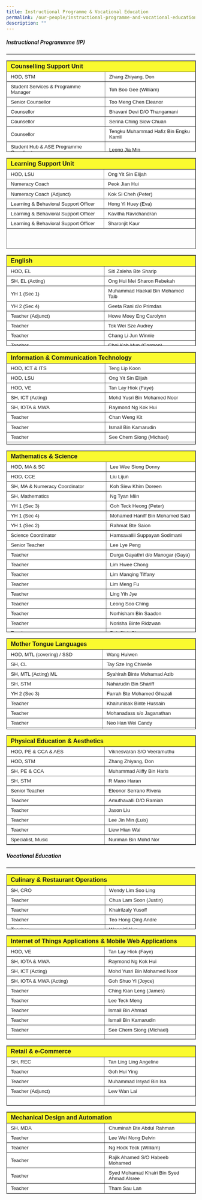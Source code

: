 ```yaml
---
title: Instructional Programme & Vocational Education
permalink: /our-people/instructional-programme-and-vocational-education/
description: ""
---
```

##### **Instructional Programmme (IP)**
-----------------------------

<table border="1" width="600" style="box-sizing: inherit; border-collapse: collapse; border-spacing: 0px; max-width: 100%; height: 241px; width: 600px;"><tbody style="box-sizing: inherit;"><tr style="box-sizing: inherit; background: rgb(255, 255, 255); height: 25px;"><td colspan="2" width="478" style="box-sizing: inherit; padding: 5px 10px; background-color: rgb(250, 250, 47); height: 25px; width: 360px;"><strong style="box-sizing: inherit; font-weight: bold;"><span style="box-sizing: inherit; font-family: &quot;trebuchet ms&quot;, geneva, sans-serif;">Counselling Support Unit</span></strong></td></tr><tr style="box-sizing: inherit; background: rgb(230, 230, 230); height: 24px;"><td style="box-sizing: inherit; padding: 5px 10px; width: 360px; background-color: rgb(255, 255, 255); height: 24px;"><span style="box-sizing: inherit; font-size: 10pt; font-family: &quot;trebuchet ms&quot;, geneva, sans-serif;">HOD, STM</span></td><td style="box-sizing: inherit; padding: 5px 10px; width: 320px; background-color: rgb(255, 255, 255); height: 24px;"><span style="box-sizing: inherit; font-size: 10pt; font-family: &quot;trebuchet ms&quot;, geneva, sans-serif;">Zhang Zhiyang, Don</span></td></tr><tr style="box-sizing: inherit; background: rgb(255, 255, 255);"><td style="box-sizing: inherit; padding: 5px 10px; width: 360px; background-color: rgb(255, 255, 255);"><span style="box-sizing: inherit; font-size: 10pt; font-family: &quot;trebuchet ms&quot;, geneva, sans-serif;">Student Services &amp; Programme Manager</span></td><td style="box-sizing: inherit; padding: 5px 10px; width: 320px; background-color: rgb(255, 255, 255);"><span style="box-sizing: inherit; font-size: 10pt; font-family: &quot;trebuchet ms&quot;, geneva, sans-serif;">Toh Boo Gee (William)</span></td></tr><tr style="box-sizing: inherit; background: rgb(230, 230, 230); height: 24px;"><td style="box-sizing: inherit; padding: 5px 10px; width: 360px; background-color: rgb(255, 255, 255); height: 24px;"><span style="box-sizing: inherit; font-size: 10pt; font-family: &quot;trebuchet ms&quot;, geneva, sans-serif;">Senior Counsellor</span></td><td style="box-sizing: inherit; padding: 5px 10px; width: 320px; background-color: rgb(255, 255, 255); height: 24px;"><span style="box-sizing: inherit; font-size: 10pt; font-family: &quot;trebuchet ms&quot;, geneva, sans-serif;">Too Meng Chen Eleanor</span></td></tr><tr style="box-sizing: inherit; background: rgb(255, 255, 255); height: 24px;"><td style="box-sizing: inherit; padding: 5px 10px; width: 360px; background-color: rgb(255, 255, 255); height: 24px;"><span style="box-sizing: inherit; font-size: 10pt; font-family: &quot;trebuchet ms&quot;, geneva, sans-serif;">Counsellor</span></td><td style="box-sizing: inherit; padding: 5px 10px; width: 320px; background-color: rgb(255, 255, 255); height: 24px;"><span style="box-sizing: inherit; font-size: 10pt; font-family: &quot;trebuchet ms&quot;, geneva, sans-serif;">Bhavani Devi D/O Thangamani</span></td></tr><tr style="box-sizing: inherit; background: rgb(230, 230, 230); height: 24px;"><td style="box-sizing: inherit; padding: 5px 10px; width: 360px; background-color: rgb(255, 255, 255); height: 24px;"><span style="box-sizing: inherit; font-size: 10pt; font-family: &quot;trebuchet ms&quot;, geneva, sans-serif;">Counsellor</span></td><td style="box-sizing: inherit; padding: 5px 10px; width: 320px; background-color: rgb(255, 255, 255); height: 24px;"><span style="box-sizing: inherit; font-size: 10pt; font-family: &quot;trebuchet ms&quot;, geneva, sans-serif;">Serina Ching Siow Chuan</span></td></tr><tr style="box-sizing: inherit; background: rgb(255, 255, 255); height: 24px;"><td style="box-sizing: inherit; padding: 5px 10px; width: 360px; background-color: rgb(255, 255, 255); height: 24px;"><span style="box-sizing: inherit; font-size: 10pt; font-family: &quot;trebuchet ms&quot;, geneva, sans-serif;">Counsellor</span></td><td style="box-sizing: inherit; padding: 5px 10px; width: 320px; background-color: rgb(255, 255, 255); height: 24px;"><span style="box-sizing: inherit; font-size: 10pt; font-family: &quot;trebuchet ms&quot;, geneva, sans-serif;">Tengku Muhammad Hafiz Bin Engku Kamil</span></td></tr><tr style="box-sizing: inherit; background: rgb(230, 230, 230);"><td style="box-sizing: inherit; padding: 5px 10px; width: 360px; background-color: rgb(255, 255, 255);"><span style="box-sizing: inherit; font-size: 10pt; font-family: &quot;trebuchet ms&quot;, geneva, sans-serif;">Student Hub &amp; ASE Programme Coordinator</span></td><td style="box-sizing: inherit; padding: 5px 10px; width: 320px; background-color: rgb(255, 255, 255);"><span style="box-sizing: inherit; font-size: 10pt; font-family: &quot;trebuchet ms&quot;, geneva, sans-serif;">Leong Jia Min</span></td></tr><tr style="box-sizing: inherit; background: rgb(255, 255, 255); height: 24px;"><td style="box-sizing: inherit; padding: 5px 10px; width: 360px; height: 24px; background-color: rgb(255, 255, 255);"><span style="box-sizing: inherit; font-size: 10pt; font-family: &quot;trebuchet ms&quot;, geneva, sans-serif;">ASE Coordinator</span></td><td style="box-sizing: inherit; padding: 5px 10px; width: 320px; height: 24px; background-color: rgb(255, 255, 255);"><span style="box-sizing: inherit; font-size: 10pt; font-family: &quot;trebuchet ms&quot;, geneva, sans-serif;">Nurul Amirah Binte Hamzah</span></td></tr><tr style="box-sizing: inherit; background: rgb(230, 230, 230);"><td style="box-sizing: inherit; padding: 5px 10px; width: 360px; background-color: rgb(255, 255, 255);"><span style="box-sizing: inherit; font-size: 10pt; font-family: &quot;trebuchet ms&quot;, geneva, sans-serif;">Senior ECG Counsellor</span></td><td style="box-sizing: inherit; padding: 5px 10px; width: 320px; background-color: rgb(255, 255, 255);"><span style="box-sizing: inherit; font-size: 10pt; font-family: &quot;trebuchet ms&quot;, geneva, sans-serif;">Joey Teh</span></td></tr><tr style="box-sizing: inherit; background: rgb(255, 255, 255);"><td style="box-sizing: inherit; padding: 5px 10px; width: 360px; background-color: rgb(255, 255, 255);"><span style="box-sizing: inherit; font-size: 10pt; font-family: &quot;trebuchet ms&quot;, geneva, sans-serif;">Specialist, Urban Farming (Adjunct)</span></td><td style="box-sizing: inherit; padding: 5px 10px; width: 320px; background-color: rgb(255, 255, 255);"><span style="box-sizing: inherit; font-size: 10pt; font-family: &quot;trebuchet ms&quot;, geneva, sans-serif;">Phoon Lyvenne</span></td></tr></tbody></table>

<table border="1" style="box-sizing: inherit; border-collapse: collapse; border-spacing: 0px; max-width: 100%; height: 240px; width: 600px;"><tbody style="box-sizing: inherit;"><tr style="box-sizing: inherit; background: rgb(255, 255, 255); height: 25px;"><td colspan="2" style="box-sizing: inherit; padding: 5px 10px; background-color: rgb(250, 250, 47); width: 360px; height: 24px;"><span style="box-sizing: inherit; font-family: &quot;trebuchet ms&quot;, geneva, sans-serif; font-size: 12pt;"><strong style="box-sizing: inherit; font-weight: bold;">Learning Support Unit</strong></span></td></tr><tr style="box-sizing: inherit; background: rgb(230, 230, 230); height: 13px;"><td style="box-sizing: inherit; padding: 5px 10px; width: 360px; height: 24px; background-color: rgb(255, 255, 255);"><span style="box-sizing: inherit; font-family: &quot;trebuchet ms&quot;, geneva, sans-serif; font-size: 10pt;">HOD, LSU</span></td><td style="box-sizing: inherit; padding: 5px 10px; width: 320px; height: 24px; background-color: rgb(255, 255, 255);"><span style="box-sizing: inherit; font-size: 10pt; font-family: &quot;trebuchet ms&quot;, geneva, sans-serif;">Ong Yit Sin Elijah</span></td></tr><tr style="box-sizing: inherit; background: rgb(255, 255, 255); height: 24px;"><td style="box-sizing: inherit; padding: 5px 10px; width: 360px; background-color: rgb(255, 255, 255); height: 24px;"><span style="box-sizing: inherit; font-size: 10pt; font-family: &quot;trebuchet ms&quot;, geneva, sans-serif;">Numeracy Coach</span></td><td style="box-sizing: inherit; padding: 5px 10px; width: 320px; background-color: rgb(255, 255, 255); height: 24px;"><span style="box-sizing: inherit; font-size: 10pt; font-family: &quot;trebuchet ms&quot;, geneva, sans-serif;">Peok Jian Hui</span></td></tr><tr style="box-sizing: inherit; background: rgb(230, 230, 230); height: 27px;"><td style="box-sizing: inherit; padding: 5px 10px; width: 360px; background-color: rgb(255, 255, 255); height: 27px;"><span style="box-sizing: inherit; font-size: 10pt; font-family: &quot;trebuchet ms&quot;, geneva, sans-serif;">Numeracy Coach (Adjunct)</span></td><td style="box-sizing: inherit; padding: 5px 10px; width: 320px; background-color: rgb(255, 255, 255); height: 27px;"><span style="box-sizing: inherit; font-size: 10pt; font-family: &quot;trebuchet ms&quot;, geneva, sans-serif;">Kok Si Cheh (Peter)</span></td></tr><tr style="box-sizing: inherit; background: rgb(255, 255, 255); height: 24px;"><td style="box-sizing: inherit; padding: 5px 10px; width: 360px; height: 24px; background-color: rgb(255, 255, 255);"><span style="box-sizing: inherit; font-size: 10pt; font-family: &quot;trebuchet ms&quot;, geneva, sans-serif;">Learning &amp; Behavioral Support Officer</span></td><td style="box-sizing: inherit; padding: 5px 10px; width: 320px; height: 24px; background-color: rgb(255, 255, 255);"><span style="box-sizing: inherit; font-size: 10pt; font-family: &quot;trebuchet ms&quot;, geneva, sans-serif;">Hong Yi Huey (Eva)</span></td></tr><tr style="box-sizing: inherit; background: rgb(230, 230, 230); height: 24px;"><td style="box-sizing: inherit; padding: 5px 10px; width: 360px; background-color: rgb(255, 255, 255); height: 24px;"><span style="box-sizing: inherit; font-size: 10pt; font-family: &quot;trebuchet ms&quot;, geneva, sans-serif;">Learning &amp; Behavioral Support Officer</span></td><td style="box-sizing: inherit; padding: 5px 10px; width: 320px; background-color: rgb(255, 255, 255); height: 24px;"><span style="box-sizing: inherit; font-size: 10pt; font-family: &quot;trebuchet ms&quot;, geneva, sans-serif;">Kavitha Ravichandran</span></td></tr><tr style="box-sizing: inherit; background: rgb(255, 255, 255); height: 24px;"><td style="box-sizing: inherit; padding: 5px 10px; width: 360px; background-color: rgb(255, 255, 255); height: 24px;"><span style="box-sizing: inherit; font-size: 10pt; font-family: &quot;trebuchet ms&quot;, geneva, sans-serif;">Learning &amp; Behavioral Support Officer</span></td><td style="box-sizing: inherit; padding: 5px 10px; width: 320px; background-color: rgb(255, 255, 255); height: 24px;"><span style="box-sizing: inherit; font-size: 10pt; font-family: &quot;trebuchet ms&quot;, geneva, sans-serif;">Sharonjit Kaur</span></td></tr></tbody></table>

<table border="1" style="box-sizing: inherit; border-collapse: collapse; border-spacing: 0px; max-width: 100%; height: 240px; width: 600px;"><tbody style="box-sizing: inherit;"><tr style="box-sizing: inherit; background: rgb(255, 255, 255); height: 25px;"><td colspan="2" style="box-sizing: inherit; padding: 5px 10px; width: 360px; background-color: rgb(250, 250, 47); height: 25px;"><strong style="box-sizing: inherit; font-weight: bold;"><span style="box-sizing: inherit; font-family: &quot;trebuchet ms&quot;, geneva, sans-serif;">English</span></strong></td></tr><tr style="box-sizing: inherit; background: rgb(230, 230, 230); height: 24px;"><td style="box-sizing: inherit; padding: 5px 10px; width: 360px; background-color: rgb(255, 255, 255); height: 24px;"><span style="box-sizing: inherit; font-family: &quot;trebuchet ms&quot;, geneva, sans-serif; font-size: 10pt;">HOD, EL</span></td><td style="box-sizing: inherit; padding: 5px 10px; width: 320px; background-color: rgb(255, 255, 255); height: 24px;"><span style="box-sizing: inherit; font-family: &quot;trebuchet ms&quot;, geneva, sans-serif; font-size: 10pt;">Siti Zaleha Bte Sharip</span></td></tr><tr style="box-sizing: inherit; background: rgb(255, 255, 255);"><td style="box-sizing: inherit; padding: 5px 10px; width: 360px; background-color: rgb(255, 255, 255);"><span style="box-sizing: inherit; font-family: &quot;trebuchet ms&quot;, geneva, sans-serif; font-size: 10pt;">SH, EL (Acting)</span></td><td style="box-sizing: inherit; padding: 5px 10px; width: 320px; background-color: rgb(255, 255, 255);"><span style="box-sizing: inherit; font-family: &quot;trebuchet ms&quot;, geneva, sans-serif; font-size: 10pt;">Ong Hui Mei Sharon Rebekah</span></td></tr><tr style="box-sizing: inherit; background: rgb(230, 230, 230); height: 24px;"><td style="box-sizing: inherit; padding: 5px 10px; width: 360px; background-color: rgb(255, 255, 255); height: 24px;"><span style="box-sizing: inherit; font-family: &quot;trebuchet ms&quot;, geneva, sans-serif; font-size: 10pt;">YH 1 (Sec 1)</span></td><td style="box-sizing: inherit; padding: 5px 10px; width: 320px; background-color: rgb(255, 255, 255); height: 24px;"><span style="box-sizing: inherit; font-family: &quot;trebuchet ms&quot;, geneva, sans-serif; font-size: 10pt;">Muhammad Haekal Bin Mohamed Taib</span></td></tr><tr style="box-sizing: inherit; background: rgb(255, 255, 255); height: 24px;"><td style="box-sizing: inherit; padding: 5px 10px; width: 360px; height: 24px; background-color: rgb(255, 255, 255);"><span style="box-sizing: inherit; font-family: &quot;trebuchet ms&quot;, geneva, sans-serif; font-size: 10pt;">YH 2 (Sec 4)</span></td><td style="box-sizing: inherit; padding: 5px 10px; width: 320px; height: 24px; background-color: rgb(255, 255, 255);"><span style="box-sizing: inherit; font-family: &quot;trebuchet ms&quot;, geneva, sans-serif; font-size: 10pt;">Geeta Rani d/o Primdas</span></td></tr><tr style="box-sizing: inherit; background: rgb(230, 230, 230); height: 24px;"><td style="box-sizing: inherit; padding: 5px 10px; width: 360px; background-color: rgb(255, 255, 255); height: 24px;"><span style="box-sizing: inherit; font-family: &quot;trebuchet ms&quot;, geneva, sans-serif; font-size: 10pt;">Teacher (Adjunct)</span></td><td style="box-sizing: inherit; padding: 5px 10px; width: 320px; background-color: rgb(255, 255, 255); height: 24px;"><span style="box-sizing: inherit; font-family: &quot;trebuchet ms&quot;, geneva, sans-serif; font-size: 10pt;">Howe Moey Eng Carolynn</span></td></tr><tr style="box-sizing: inherit; background: rgb(230, 230, 230); height: 24px;"><td style="box-sizing: inherit; padding: 5px 10px; width: 360px; background-color: rgb(255, 255, 255); height: 24px;"><span style="box-sizing: inherit; font-family: &quot;trebuchet ms&quot;, geneva, sans-serif; font-size: 10pt;">Teacher</span></td><td style="box-sizing: inherit; padding: 5px 10px; width: 320px; background-color: rgb(255, 255, 255); height: 24px;"><span style="box-sizing: inherit; font-family: &quot;trebuchet ms&quot;, geneva, sans-serif; font-size: 10pt;">Tok Wei Sze Audrey</span></td></tr><tr style="box-sizing: inherit; background: rgb(255, 255, 255); height: 24px;"><td style="box-sizing: inherit; padding: 5px 10px; width: 360px; background-color: rgb(255, 255, 255); height: 24px;"><span style="box-sizing: inherit; font-family: &quot;trebuchet ms&quot;, geneva, sans-serif; font-size: 10pt;">Teacher</span></td><td style="box-sizing: inherit; padding: 5px 10px; width: 320px; background-color: rgb(255, 255, 255); height: 24px;"><span style="box-sizing: inherit; font-family: &quot;trebuchet ms&quot;, geneva, sans-serif; font-size: 10pt;">Chang Li Jun Winnie</span></td></tr><tr style="box-sizing: inherit; background: rgb(230, 230, 230);"><td style="box-sizing: inherit; padding: 5px 10px; width: 360px; background-color: rgb(255, 255, 255);"><span style="box-sizing: inherit; font-family: &quot;trebuchet ms&quot;, geneva, sans-serif; font-size: 10pt;">Teacher</span></td><td style="box-sizing: inherit; padding: 5px 10px; width: 320px; background-color: rgb(255, 255, 255);"><span style="box-sizing: inherit; font-family: &quot;trebuchet ms&quot;, geneva, sans-serif; font-size: 10pt;">Choi Kah Mun (Carmen)</span></td></tr><tr style="box-sizing: inherit; background: rgb(255, 255, 255); height: 24px;"><td style="box-sizing: inherit; padding: 5px 10px; width: 360px; height: 24px; background-color: rgb(255, 255, 255);"><span style="box-sizing: inherit; font-family: &quot;trebuchet ms&quot;, geneva, sans-serif; font-size: 10pt;">Teacher</span></td><td style="box-sizing: inherit; padding: 5px 10px; width: 320px; height: 24px; background-color: rgb(255, 255, 255);"><span style="box-sizing: inherit; font-family: &quot;trebuchet ms&quot;, geneva, sans-serif; font-size: 10pt;">Iskandar Bin Ismail</span></td></tr><tr style="box-sizing: inherit; background: rgb(230, 230, 230); height: 24px;"><td style="box-sizing: inherit; padding: 5px 10px; width: 360px; height: 24px; background-color: rgb(255, 255, 255);"><span style="box-sizing: inherit; font-family: &quot;trebuchet ms&quot;, geneva, sans-serif; font-size: 10pt;">Teacher&nbsp;</span></td><td style="box-sizing: inherit; padding: 5px 10px; width: 320px; height: 24px; background-color: rgb(255, 255, 255);"><span style="box-sizing: inherit; font-family: &quot;trebuchet ms&quot;, geneva, sans-serif; font-size: 10pt;">Sarina Binte Rauwi</span></td></tr><tr style="box-sizing: inherit; background: rgb(255, 255, 255);"><td style="box-sizing: inherit; padding: 5px 10px; width: 360px; background-color: rgb(255, 255, 255);"><span style="box-sizing: inherit; font-family: &quot;trebuchet ms&quot;, geneva, sans-serif; font-size: 10pt;">Teacher</span></td><td style="box-sizing: inherit; padding: 5px 10px; width: 320px; background-color: rgb(255, 255, 255);"><span style="box-sizing: inherit; font-family: &quot;trebuchet ms&quot;, geneva, sans-serif; font-size: 10pt;">Sin Ming Kwang (Joseph)</span></td></tr><tr style="box-sizing: inherit; background: rgb(230, 230, 230); height: 24px;"><td style="box-sizing: inherit; padding: 5px 10px; width: 360px; height: 24px; background-color: rgb(255, 255, 255);"><span style="box-sizing: inherit; font-family: &quot;trebuchet ms&quot;, geneva, sans-serif; font-size: 10pt;">Teacher</span></td><td style="box-sizing: inherit; padding: 5px 10px; width: 320px; height: 24px; background-color: rgb(255, 255, 255);"><span style="box-sizing: inherit; font-family: &quot;trebuchet ms&quot;, geneva, sans-serif; font-size: 10pt;">Tan Meng Liang (Victor)</span></td></tr><tr style="box-sizing: inherit; background: rgb(255, 255, 255); height: 24px;"><td style="box-sizing: inherit; padding: 5px 10px; width: 360px; height: 24px; background-color: rgb(255, 255, 255);"><span style="box-sizing: inherit; font-family: &quot;trebuchet ms&quot;, geneva, sans-serif; font-size: 10pt;">Teacher (Adjunct)</span></td><td style="box-sizing: inherit; padding: 5px 10px; width: 320px; background-color: rgb(255, 255, 255); height: 24px;"><span style="box-sizing: inherit; font-family: &quot;trebuchet ms&quot;, geneva, sans-serif; font-size: 10pt;">Tan Zhen Xuan (Julia)</span></td></tr><tr style="box-sizing: inherit; background: rgb(255, 255, 255); height: 24px;"><td style="box-sizing: inherit; padding: 5px 10px; width: 360px; background-color: rgb(255, 255, 255); height: 24px;"><span style="box-sizing: inherit; font-family: &quot;trebuchet ms&quot;, geneva, sans-serif; font-size: 10pt;">Librarian Assistant</span></td><td style="box-sizing: inherit; padding: 5px 10px; width: 320px; background-color: rgb(255, 255, 255); height: 24px;"><span style="box-sizing: inherit; font-family: &quot;trebuchet ms&quot;, geneva, sans-serif; font-size: 10pt;">Choomkong Orawan</span></td></tr></tbody></table>

<table border="1" style="box-sizing: inherit; border-collapse: collapse; border-spacing: 0px; max-width: 100%; height: 244px; width: 600px;"><tbody style="box-sizing: inherit;"><tr style="box-sizing: inherit; background: rgb(255, 255, 255); height: 25px;"><td colspan="2" width="478" style="box-sizing: inherit; padding: 5px 10px; width: 360px; background-color: rgb(250, 250, 47); height: 25px;"><span style="box-sizing: inherit; font-family: &quot;trebuchet ms&quot;, geneva, sans-serif;"><strong style="box-sizing: inherit; font-weight: bold;">Information &amp; Communication Technology</strong></span></td></tr><tr style="box-sizing: inherit; background: rgb(230, 230, 230); height: 24px;"><td width="478" style="box-sizing: inherit; padding: 5px 10px; width: 360px; height: 24px; background-color: rgb(255, 255, 255);"><span style="box-sizing: inherit; font-family: &quot;trebuchet ms&quot;, geneva, sans-serif; font-size: 10pt;">HOD, ICT &amp; ITS</span></td><td width="355" style="box-sizing: inherit; padding: 5px 10px; width: 320px; height: 24px; background-color: rgb(255, 255, 255);"><span style="box-sizing: inherit; font-family: &quot;trebuchet ms&quot;, geneva, sans-serif; font-size: 10pt;">Teng Lip Koon</span></td></tr><tr style="box-sizing: inherit; background: rgb(255, 255, 255); height: 24px;"><td style="box-sizing: inherit; padding: 5px 10px; width: 360px; background-color: rgb(255, 255, 255); height: 24px;"><span style="box-sizing: inherit; font-family: &quot;trebuchet ms&quot;, geneva, sans-serif; font-size: 10pt;">HOD, LSU</span></td><td style="box-sizing: inherit; padding: 5px 10px; width: 320px; background-color: rgb(255, 255, 255); height: 24px;"><span style="box-sizing: inherit; font-family: &quot;trebuchet ms&quot;, geneva, sans-serif; font-size: 10pt;">Ong Yit Sin Elijah</span></td></tr><tr style="box-sizing: inherit; background: rgb(230, 230, 230);"><td style="box-sizing: inherit; padding: 5px 10px; width: 360px; background-color: rgb(255, 255, 255);"><span style="box-sizing: inherit; font-family: &quot;trebuchet ms&quot;, geneva, sans-serif; font-size: 10pt;">HOD, VE</span></td><td style="box-sizing: inherit; padding: 5px 10px; width: 320px; background-color: rgb(255, 255, 255);"><span style="box-sizing: inherit; font-family: &quot;trebuchet ms&quot;, geneva, sans-serif; font-size: 10pt;">Tan Lay Hiok (Faye)</span></td></tr><tr style="box-sizing: inherit; background: rgb(255, 255, 255); height: 24px;"><td style="box-sizing: inherit; padding: 5px 10px; width: 360px; background-color: rgb(255, 255, 255); height: 24px;"><span style="box-sizing: inherit; font-family: &quot;trebuchet ms&quot;, geneva, sans-serif; font-size: 10pt;">SH, ICT (Acting)</span></td><td style="box-sizing: inherit; padding: 5px 10px; width: 320px; background-color: rgb(255, 255, 255); height: 24px;"><span style="box-sizing: inherit; font-family: &quot;trebuchet ms&quot;, geneva, sans-serif; font-size: 10pt;">Mohd Yusri Bin Mohamed Noor</span></td></tr><tr style="box-sizing: inherit; background: rgb(230, 230, 230); height: 24px;"><td style="box-sizing: inherit; padding: 5px 10px; width: 360px; background-color: rgb(255, 255, 255); height: 24px;"><span style="box-sizing: inherit; font-family: &quot;trebuchet ms&quot;, geneva, sans-serif; font-size: 10pt;">SH, IOTA &amp; MWA</span></td><td style="box-sizing: inherit; padding: 5px 10px; width: 320px; background-color: rgb(255, 255, 255); height: 24px;"><span style="box-sizing: inherit; font-family: &quot;trebuchet ms&quot;, geneva, sans-serif; font-size: 10pt;">Raymond Ng Kok Hui</span></td></tr><tr style="box-sizing: inherit; background: rgb(255, 255, 255);"><td style="box-sizing: inherit; padding: 5px 10px; width: 360px; background-color: rgb(255, 255, 255);"><span style="box-sizing: inherit; font-family: &quot;trebuchet ms&quot;, geneva, sans-serif; font-size: 10pt;">Teacher</span></td><td style="box-sizing: inherit; padding: 5px 10px; width: 320px; background-color: rgb(255, 255, 255);"><span style="box-sizing: inherit; font-family: &quot;trebuchet ms&quot;, geneva, sans-serif; font-size: 10pt;">Chan Weng Kit</span></td></tr><tr style="box-sizing: inherit; background: rgb(230, 230, 230); height: 27px;"><td style="box-sizing: inherit; padding: 5px 10px; width: 360px; background-color: rgb(255, 255, 255); height: 27px;"><span style="box-sizing: inherit; font-family: &quot;trebuchet ms&quot;, geneva, sans-serif; font-size: 10pt;">Teacher</span></td><td style="box-sizing: inherit; padding: 5px 10px; width: 320px; background-color: rgb(255, 255, 255); height: 27px;"><span style="box-sizing: inherit; font-family: &quot;trebuchet ms&quot;, geneva, sans-serif; font-size: 10pt;">Ismail Bin Kamarudin</span></td></tr><tr style="box-sizing: inherit; background: rgb(255, 255, 255); height: 24px;"><td style="box-sizing: inherit; padding: 5px 10px; width: 360px; background-color: rgb(255, 255, 255); height: 24px;"><span style="box-sizing: inherit; font-family: &quot;trebuchet ms&quot;, geneva, sans-serif; font-size: 10pt;">Teacher</span></td><td style="box-sizing: inherit; padding: 5px 10px; width: 320px; background-color: rgb(255, 255, 255); height: 24px;"><span style="box-sizing: inherit; font-family: &quot;trebuchet ms&quot;, geneva, sans-serif; font-size: 10pt;">See Chern Siong (Michael)</span></td></tr><tr style="box-sizing: inherit; background: rgb(230, 230, 230); height: 24px;"><td style="box-sizing: inherit; padding: 5px 10px; width: 360px; height: 24px; background-color: rgb(255, 255, 255);"><span style="box-sizing: inherit; font-family: &quot;trebuchet ms&quot;, geneva, sans-serif; font-size: 10pt;">Teacher (Adjunct)</span></td><td style="box-sizing: inherit; padding: 5px 10px; width: 320px; background-color: rgb(255, 255, 255); height: 24px;"><span style="box-sizing: inherit; font-family: &quot;trebuchet ms&quot;, geneva, sans-serif; font-size: 10pt;">Lim Chong Yen (Lex)</span></td></tr></tbody></table>

<table border="1" style="box-sizing: inherit; border-collapse: collapse; border-spacing: 0px; max-width: 100%; height: 481px; width: 600px;"><tbody style="box-sizing: inherit;"><tr style="box-sizing: inherit; background: rgb(255, 255, 255); height: 25px;"><td colspan="2" width="478" style="box-sizing: inherit; padding: 5px 10px; width: 360px; background-color: rgb(250, 250, 47); height: 25px;"><span style="box-sizing: inherit; font-family: &quot;trebuchet ms&quot;, geneva, sans-serif;"><strong style="box-sizing: inherit; font-weight: bold;">Mathematics &amp; Science</strong></span></td></tr><tr style="box-sizing: inherit; background: rgb(230, 230, 230); height: 24px;"><td width="478" style="box-sizing: inherit; padding: 5px 10px; width: 360px; height: 24px; background-color: rgb(255, 255, 255);"><span style="box-sizing: inherit; font-size: 10pt; font-family: &quot;trebuchet ms&quot;, geneva, sans-serif;">HOD, MA &amp; SC</span></td><td width="355" style="box-sizing: inherit; padding: 5px 10px; width: 320px; height: 24px; background-color: rgb(255, 255, 255);"><span style="box-sizing: inherit; font-size: 10pt; font-family: &quot;trebuchet ms&quot;, geneva, sans-serif;">Lee Wee Siong Donny</span></td></tr><tr style="box-sizing: inherit; background: rgb(255, 255, 255);"><td style="box-sizing: inherit; padding: 5px 10px; width: 360px; background-color: rgb(255, 255, 255);"><span style="box-sizing: inherit; font-size: 10pt; font-family: &quot;trebuchet ms&quot;, geneva, sans-serif;">HOD, CCE</span></td><td style="box-sizing: inherit; padding: 5px 10px; width: 320px; background-color: rgb(255, 255, 255);"><span style="box-sizing: inherit; font-size: 10pt; font-family: &quot;trebuchet ms&quot;, geneva, sans-serif;">Liu Lijun</span></td></tr><tr style="box-sizing: inherit; background: rgb(230, 230, 230); height: 24px;"><td style="box-sizing: inherit; padding: 5px 10px; width: 360px; height: 24px; background-color: rgb(255, 255, 255);"><span style="box-sizing: inherit; font-size: 10pt; font-family: &quot;trebuchet ms&quot;, geneva, sans-serif;">SH, MA &amp; Numeracy Coordinator</span></td><td style="box-sizing: inherit; padding: 5px 10px; width: 320px; height: 24px; background-color: rgb(255, 255, 255);"><span style="box-sizing: inherit; font-size: 10pt; font-family: &quot;trebuchet ms&quot;, geneva, sans-serif;">Koh Siew Khim Doreen</span></td></tr><tr style="box-sizing: inherit; background: rgb(255, 255, 255);"><td style="box-sizing: inherit; padding: 5px 10px; width: 360px; background-color: rgb(255, 255, 255);"><span style="box-sizing: inherit; font-size: 10pt; font-family: &quot;trebuchet ms&quot;, geneva, sans-serif;">SH, Mathematics</span></td><td style="box-sizing: inherit; padding: 5px 10px; width: 320px; background-color: rgb(255, 255, 255);"><span style="box-sizing: inherit; font-size: 10pt; font-family: &quot;trebuchet ms&quot;, geneva, sans-serif;">Ng Tyan Miin</span></td></tr><tr style="box-sizing: inherit; background: rgb(230, 230, 230); height: 24px;"><td style="box-sizing: inherit; padding: 5px 10px; width: 360px; background-color: rgb(255, 255, 255); height: 24px;"><span style="box-sizing: inherit; font-size: 10pt; font-family: &quot;trebuchet ms&quot;, geneva, sans-serif;">YH 1 (Sec 3)</span></td><td style="box-sizing: inherit; padding: 5px 10px; width: 320px; background-color: rgb(255, 255, 255); height: 24px;"><span style="box-sizing: inherit; font-size: 10pt; font-family: &quot;trebuchet ms&quot;, geneva, sans-serif;">Goh Teck Heong (Peter)</span></td></tr><tr style="box-sizing: inherit; background: rgb(255, 255, 255); height: 24px;"><td style="box-sizing: inherit; padding: 5px 10px; width: 360px; height: 24px; background-color: rgb(255, 255, 255);"><span style="box-sizing: inherit; font-size: 10pt; font-family: &quot;trebuchet ms&quot;, geneva, sans-serif;">YH 1 (Sec 4)</span></td><td style="box-sizing: inherit; padding: 5px 10px; width: 320px; height: 24px; background-color: rgb(255, 255, 255);"><span style="box-sizing: inherit; font-size: 10pt; font-family: &quot;trebuchet ms&quot;, geneva, sans-serif;">Mohamed Haniff Bin Mohamed Said</span></td></tr><tr style="box-sizing: inherit; background: rgb(230, 230, 230); height: 24px;"><td style="box-sizing: inherit; padding: 5px 10px; width: 360px; height: 24px; background-color: rgb(255, 255, 255);"><span style="box-sizing: inherit; font-size: 10pt; font-family: &quot;trebuchet ms&quot;, geneva, sans-serif;">YH 1 (Sec 2)</span></td><td style="box-sizing: inherit; padding: 5px 10px; width: 320px; height: 24px; background-color: rgb(255, 255, 255);"><span style="box-sizing: inherit; font-size: 10pt; font-family: &quot;trebuchet ms&quot;, geneva, sans-serif;">Rahmat Bte Saion</span></td></tr><tr style="box-sizing: inherit; background: rgb(255, 255, 255); height: 24px;"><td style="box-sizing: inherit; padding: 5px 10px; width: 360px; background-color: rgb(255, 255, 255); height: 24px;"><span style="box-sizing: inherit; font-size: 10pt; font-family: &quot;trebuchet ms&quot;, geneva, sans-serif;">Science Coordinator</span></td><td style="box-sizing: inherit; padding: 5px 10px; width: 320px; background-color: rgb(255, 255, 255); height: 24px;"><span style="box-sizing: inherit; font-size: 10pt; font-family: &quot;trebuchet ms&quot;, geneva, sans-serif;">Hamsavallii Suppayan Sodimani</span></td></tr><tr style="box-sizing: inherit; background: rgb(230, 230, 230); height: 24px;"><td style="box-sizing: inherit; padding: 5px 10px; width: 360px; background-color: rgb(255, 255, 255); height: 24px;"><span style="box-sizing: inherit; font-size: 10pt; font-family: &quot;trebuchet ms&quot;, geneva, sans-serif;">Senior Teacher</span></td><td style="box-sizing: inherit; padding: 5px 10px; width: 320px; background-color: rgb(255, 255, 255); height: 24px;"><span style="box-sizing: inherit; font-size: 10pt; font-family: &quot;trebuchet ms&quot;, geneva, sans-serif;">Lee Lye Peng</span></td></tr><tr style="box-sizing: inherit; background: rgb(255, 255, 255); height: 24px;"><td style="box-sizing: inherit; padding: 5px 10px; width: 360px; background-color: rgb(255, 255, 255); height: 24px;"><span style="box-sizing: inherit; font-size: 10pt; font-family: &quot;trebuchet ms&quot;, geneva, sans-serif;">Teacher</span></td><td style="box-sizing: inherit; padding: 5px 10px; width: 320px; background-color: rgb(255, 255, 255); height: 24px;"><span style="box-sizing: inherit; font-size: 10pt; font-family: &quot;trebuchet ms&quot;, geneva, sans-serif;">Durga Gayathri d/o Manogar (Gaya)</span></td></tr><tr style="box-sizing: inherit; background: rgb(230, 230, 230); height: 24px;"><td style="box-sizing: inherit; padding: 5px 10px; width: 360px; height: 24px; background-color: rgb(255, 255, 255);"><span style="box-sizing: inherit; font-size: 10pt; font-family: &quot;trebuchet ms&quot;, geneva, sans-serif;">Teacher</span></td><td style="box-sizing: inherit; padding: 5px 10px; width: 320px; height: 24px; background-color: rgb(255, 255, 255);"><span style="box-sizing: inherit; font-size: 10pt; font-family: &quot;trebuchet ms&quot;, geneva, sans-serif;">Lim Hwee Chong</span></td></tr><tr style="box-sizing: inherit; background: rgb(255, 255, 255);"><td style="box-sizing: inherit; padding: 5px 10px; width: 360px; background-color: rgb(255, 255, 255);"><span style="box-sizing: inherit; font-size: 10pt; font-family: &quot;trebuchet ms&quot;, geneva, sans-serif;">Teacher</span></td><td style="box-sizing: inherit; padding: 5px 10px; width: 320px; background-color: rgb(255, 255, 255);"><span style="box-sizing: inherit; font-size: 10pt; font-family: &quot;trebuchet ms&quot;, geneva, sans-serif;">Lim Manqing Tiffany</span><span style="box-sizing: inherit; font-size: 10pt; font-family: &quot;trebuchet ms&quot;, geneva, sans-serif;"><br style="box-sizing: inherit;"></span></td></tr><tr style="box-sizing: inherit; background: rgb(230, 230, 230); height: 24px;"><td style="box-sizing: inherit; padding: 5px 10px; width: 360px; height: 24px; background-color: rgb(255, 255, 255);"><span style="box-sizing: inherit; font-size: 10pt; font-family: &quot;trebuchet ms&quot;, geneva, sans-serif;">Teacher</span></td><td style="box-sizing: inherit; padding: 5px 10px; width: 320px; height: 24px; background-color: rgb(255, 255, 255);"><span style="box-sizing: inherit; font-size: 10pt; font-family: &quot;trebuchet ms&quot;, geneva, sans-serif;">Lim Meng Fu</span></td></tr><tr style="box-sizing: inherit; background: rgb(255, 255, 255);"><td style="box-sizing: inherit; padding: 5px 10px; width: 360px; background-color: rgb(255, 255, 255);"><span style="box-sizing: inherit; font-size: 10pt; font-family: &quot;trebuchet ms&quot;, geneva, sans-serif;">Teacher</span></td><td style="box-sizing: inherit; padding: 5px 10px; width: 320px; background-color: rgb(255, 255, 255);"><span style="box-sizing: inherit; font-size: 10pt; font-family: &quot;trebuchet ms&quot;, geneva, sans-serif;">Ling Yih Jye</span></td></tr><tr style="box-sizing: inherit; background: rgb(230, 230, 230); height: 24px;"><td style="box-sizing: inherit; padding: 5px 10px; width: 360px; height: 24px; background-color: rgb(255, 255, 255);"><span style="box-sizing: inherit; font-size: 10pt; font-family: &quot;trebuchet ms&quot;, geneva, sans-serif;">Teacher</span></td><td style="box-sizing: inherit; padding: 5px 10px; width: 320px; height: 24px; background-color: rgb(255, 255, 255);"><span style="box-sizing: inherit; font-size: 10pt; font-family: &quot;trebuchet ms&quot;, geneva, sans-serif;">Leong Soo Ching</span></td></tr><tr style="box-sizing: inherit; background: rgb(255, 255, 255); height: 24px;"><td style="box-sizing: inherit; padding: 5px 10px; width: 360px; height: 24px; background-color: rgb(255, 255, 255);"><span style="box-sizing: inherit; font-size: 10pt; font-family: &quot;trebuchet ms&quot;, geneva, sans-serif;">Teacher</span></td><td style="box-sizing: inherit; padding: 5px 10px; width: 320px; height: 24px; background-color: rgb(255, 255, 255);"><span style="box-sizing: inherit; font-size: 10pt; font-family: &quot;trebuchet ms&quot;, geneva, sans-serif;">Norhisham Bin Saadon</span></td></tr><tr style="box-sizing: inherit; background: rgb(230, 230, 230); height: 24px;"><td style="box-sizing: inherit; padding: 5px 10px; width: 360px; height: 24px; background-color: rgb(255, 255, 255);"><span style="box-sizing: inherit; font-size: 10pt; font-family: &quot;trebuchet ms&quot;, geneva, sans-serif;">Teacher</span></td><td style="box-sizing: inherit; padding: 5px 10px; width: 320px; height: 24px; background-color: rgb(255, 255, 255);"><span style="box-sizing: inherit; font-size: 10pt; font-family: &quot;trebuchet ms&quot;, geneva, sans-serif;">Norisha Binte Ridzwan</span></td></tr><tr style="box-sizing: inherit; background: rgb(255, 255, 255); height: 24px;"><td style="box-sizing: inherit; padding: 5px 10px; width: 360px; background-color: rgb(255, 255, 255); height: 24px;"><span style="box-sizing: inherit; font-size: 10pt; font-family: &quot;trebuchet ms&quot;, geneva, sans-serif;">Teacher</span></td><td style="box-sizing: inherit; padding: 5px 10px; width: 320px; background-color: rgb(255, 255, 255); height: 24px;"><span style="box-sizing: inherit; font-size: 10pt; font-family: &quot;trebuchet ms&quot;, geneva, sans-serif;">Pok Siok Cheng</span></td></tr><tr style="box-sizing: inherit; background: rgb(230, 230, 230); height: 24px;"><td style="box-sizing: inherit; padding: 5px 10px; width: 360px; height: 24px; background-color: rgb(255, 255, 255);"><span style="box-sizing: inherit; font-size: 10pt; font-family: &quot;trebuchet ms&quot;, geneva, sans-serif;">Teacher</span></td><td style="box-sizing: inherit; padding: 5px 10px; width: 320px; background-color: rgb(255, 255, 255); height: 24px;"><span style="box-sizing: inherit; font-size: 10pt; font-family: &quot;trebuchet ms&quot;, geneva, sans-serif;">Yoong Kang Chien</span></td></tr></tbody></table>

<table border="1" style="box-sizing: inherit; border-collapse: collapse; border-spacing: 0px; max-width: 100%; height: 240px; width: 600px;"><tbody style="box-sizing: inherit;"><tr style="box-sizing: inherit; background: rgb(255, 255, 255); height: 25px;"><td colspan="2" style="box-sizing: inherit; padding: 5px 10px; width: 360px; background-color: rgb(250, 250, 47); height: 25px;"><strong style="box-sizing: inherit; font-weight: bold;"><span style="box-sizing: inherit; font-family: &quot;trebuchet ms&quot;, geneva, sans-serif;">Mother Tongue Languages</span></strong></td></tr><tr style="box-sizing: inherit; background: rgb(230, 230, 230); height: 25px;"><td style="box-sizing: inherit; padding: 5px 10px; width: 360px; background-color: rgb(255, 255, 255); height: 25px;"><span style="box-sizing: inherit; font-size: 10pt; font-family: &quot;trebuchet ms&quot;, geneva, sans-serif;">HOD, MTL (covering) / SSD</span></td><td style="box-sizing: inherit; padding: 5px 10px; width: 320px; background-color: rgb(255, 255, 255); height: 25px;"><span style="box-sizing: inherit; font-size: 10pt; font-family: &quot;trebuchet ms&quot;, geneva, sans-serif;">Wang Huiwen</span></td></tr><tr style="box-sizing: inherit; background: rgb(255, 255, 255);"><td style="box-sizing: inherit; padding: 5px 10px; width: 360px; background-color: rgb(255, 255, 255);"><span style="box-sizing: inherit; font-size: 10pt; font-family: &quot;trebuchet ms&quot;, geneva, sans-serif;">SH, CL</span></td><td style="box-sizing: inherit; padding: 5px 10px; width: 320px; background-color: rgb(255, 255, 255);"><span style="box-sizing: inherit; font-size: 10pt; font-family: &quot;trebuchet ms&quot;, geneva, sans-serif;">Tay Sze Ing Chivelle</span></td></tr><tr style="box-sizing: inherit; background: rgb(230, 230, 230); height: 25px;"><td style="box-sizing: inherit; padding: 5px 10px; width: 360px; background-color: rgb(255, 255, 255); height: 25px;"><span style="box-sizing: inherit; font-size: 10pt; font-family: &quot;trebuchet ms&quot;, geneva, sans-serif;">SH, MTL (Acting) ML</span></td><td style="box-sizing: inherit; padding: 5px 10px; width: 320px; background-color: rgb(255, 255, 255); height: 25px;"><span style="box-sizing: inherit; font-size: 10pt; font-family: &quot;trebuchet ms&quot;, geneva, sans-serif;">Syahirah Binte Mohamad Azib</span></td></tr><tr style="box-sizing: inherit; background: rgb(255, 255, 255); height: 25px;"><td style="box-sizing: inherit; padding: 5px 10px; width: 360px; background-color: rgb(255, 255, 255); height: 25px;"><span style="box-sizing: inherit; font-size: 10pt; font-family: &quot;trebuchet ms&quot;, geneva, sans-serif;">SH, STM</span></td><td style="box-sizing: inherit; padding: 5px 10px; width: 320px; background-color: rgb(255, 255, 255); height: 25px;"><span style="box-sizing: inherit; font-size: 10pt; font-family: &quot;trebuchet ms&quot;, geneva, sans-serif;">Naharudin Bin Shariff</span></td></tr><tr style="box-sizing: inherit; background: rgb(230, 230, 230);"><td style="box-sizing: inherit; padding: 5px 10px; width: 360px; background-color: rgb(255, 255, 255);"><span style="box-sizing: inherit; font-size: 10pt; font-family: &quot;trebuchet ms&quot;, geneva, sans-serif;">YH 2 (Sec 3)</span></td><td style="box-sizing: inherit; padding: 5px 10px; width: 320px; background-color: rgb(255, 255, 255);"><span style="box-sizing: inherit; font-size: 10pt; font-family: &quot;trebuchet ms&quot;, geneva, sans-serif;">Farrah Bte Mohamed Ghazali</span></td></tr><tr style="box-sizing: inherit; background: rgb(255, 255, 255); height: 24px;"><td style="box-sizing: inherit; padding: 5px 10px; width: 360px; height: 24px; background-color: rgb(255, 255, 255);"><span style="box-sizing: inherit; font-size: 10pt; font-family: &quot;trebuchet ms&quot;, geneva, sans-serif;">Teacher</span></td><td style="box-sizing: inherit; padding: 5px 10px; width: 320px; height: 24px; background-color: rgb(255, 255, 255);"><span style="box-sizing: inherit; font-size: 10pt; font-family: &quot;trebuchet ms&quot;, geneva, sans-serif;">Khairunisak Binte Hussain</span></td></tr><tr style="box-sizing: inherit; background: rgb(230, 230, 230); height: 24px;"><td style="box-sizing: inherit; padding: 5px 10px; width: 360px; height: 24px; background-color: rgb(255, 255, 255);"><span style="box-sizing: inherit; font-size: 10pt; font-family: &quot;trebuchet ms&quot;, geneva, sans-serif;">Teacher</span></td><td style="box-sizing: inherit; padding: 5px 10px; width: 320px; height: 24px; background-color: rgb(255, 255, 255);"><span style="box-sizing: inherit; font-size: 10pt; font-family: &quot;trebuchet ms&quot;, geneva, sans-serif;">Mohanadass s/o Jaganathan</span></td></tr><tr style="box-sizing: inherit; background: rgb(255, 255, 255); height: 24px;"><td style="box-sizing: inherit; padding: 5px 10px; width: 360px; height: 24px; background-color: rgb(255, 255, 255);"><span style="box-sizing: inherit; font-size: 10pt; font-family: &quot;trebuchet ms&quot;, geneva, sans-serif;">Teacher</span></td><td style="box-sizing: inherit; padding: 5px 10px; width: 320px; height: 24px; background-color: rgb(255, 255, 255);"><span style="box-sizing: inherit; font-size: 10pt; font-family: &quot;trebuchet ms&quot;, geneva, sans-serif;">Neo Han Wei Candy</span></td></tr><tr style="box-sizing: inherit; background: rgb(230, 230, 230); height: 24px;"><td style="box-sizing: inherit; padding: 5px 10px; width: 360px; height: 24px; background-color: rgb(255, 255, 255);"><span style="box-sizing: inherit; font-size: 10pt; font-family: &quot;trebuchet ms&quot;, geneva, sans-serif;">Teacher</span></td><td style="box-sizing: inherit; padding: 5px 10px; width: 320px; height: 24px; background-color: rgb(255, 255, 255);"><span style="box-sizing: inherit; font-size: 10pt; font-family: &quot;trebuchet ms&quot;, geneva, sans-serif;">Sharifah Yasmine Binte Syed Taher</span></td></tr><tr style="box-sizing: inherit; background: rgb(255, 255, 255); height: 24px;"><td style="box-sizing: inherit; padding: 5px 10px; width: 360px; background-color: rgb(255, 255, 255); height: 24px;"><span style="box-sizing: inherit; font-size: 10pt; font-family: &quot;trebuchet ms&quot;, geneva, sans-serif;">Teacher</span></td><td style="box-sizing: inherit; padding: 5px 10px; width: 320px; background-color: rgb(255, 255, 255); height: 24px;"><span style="box-sizing: inherit; font-size: 10pt; font-family: &quot;trebuchet ms&quot;, geneva, sans-serif;">Yuan Feng</span></td></tr><tr style="box-sizing: inherit; background: rgb(230, 230, 230); height: 24px;"><td style="box-sizing: inherit; padding: 5px 10px; width: 360px; background-color: rgb(255, 255, 255); height: 24px;"><span style="box-sizing: inherit; font-size: 10pt; font-family: &quot;trebuchet ms&quot;, geneva, sans-serif;">Teacher (Adjunct)</span></td><td style="box-sizing: inherit; padding: 5px 10px; width: 320px; background-color: rgb(255, 255, 255); height: 24px;"><span style="box-sizing: inherit; font-size: 10pt; font-family: &quot;trebuchet ms&quot;, geneva, sans-serif;">Murugesan Somasundaram</span></td></tr><tr style="box-sizing: inherit; background: rgb(255, 255, 255); height: 24px;"><td style="box-sizing: inherit; padding: 5px 10px; width: 360px; background-color: rgb(255, 255, 255); height: 24px;"><span style="box-sizing: inherit; font-size: 10pt; font-family: &quot;trebuchet ms&quot;, geneva, sans-serif;">Teacher (Adjunct)</span></td><td style="box-sizing: inherit; padding: 5px 10px; width: 320px; background-color: rgb(255, 255, 255); height: 24px;"><span style="box-sizing: inherit; font-size: 10pt; font-family: &quot;trebuchet ms&quot;, geneva, sans-serif;">Tan Mang Shan</span></td></tr></tbody></table>

<table border="1" style="box-sizing: inherit; border-collapse: collapse; border-spacing: 0px; max-width: 100%; width: 600px;"><tbody style="box-sizing: inherit;"><tr style="box-sizing: inherit; background: rgb(255, 255, 255); height: 25px;"><td colspan="2" width="478" style="box-sizing: inherit; padding: 5px 10px; width: 360px; background-color: rgb(250, 250, 47); height: 25px;"><strong style="box-sizing: inherit; font-weight: bold;"><span style="box-sizing: inherit; font-family: &quot;trebuchet ms&quot;, geneva, sans-serif;">Physical Education &amp; Aesthetics</span></strong></td></tr><tr style="box-sizing: inherit; background: rgb(230, 230, 230); height: 24px;"><td width="478" style="box-sizing: inherit; padding: 5px 10px; width: 360px; height: 24px; background-color: rgb(255, 255, 255);"><span style="box-sizing: inherit; font-size: 10pt; font-family: &quot;trebuchet ms&quot;, geneva, sans-serif;">HOD, PE &amp; CCA &amp; AES</span></td><td width="355" style="box-sizing: inherit; padding: 5px 10px; width: 320px; height: 24px; background-color: rgb(255, 255, 255);"><span style="box-sizing: inherit; font-size: 10pt; font-family: &quot;trebuchet ms&quot;, geneva, sans-serif;">Viknesvaran S/O Veeramuthu</span></td></tr><tr style="box-sizing: inherit; background: rgb(255, 255, 255);"><td style="box-sizing: inherit; padding: 5px 10px; width: 360px; background-color: rgb(255, 255, 255);"><span style="box-sizing: inherit; font-size: 10pt; font-family: &quot;trebuchet ms&quot;, geneva, sans-serif;">HOD, STM</span></td><td style="box-sizing: inherit; padding: 5px 10px; width: 320px; background-color: rgb(255, 255, 255);"><span style="box-sizing: inherit; font-size: 10pt; font-family: &quot;trebuchet ms&quot;, geneva, sans-serif;">Zhang Zhiyang, Don</span></td></tr><tr style="box-sizing: inherit; background: rgb(230, 230, 230);"><td style="box-sizing: inherit; padding: 5px 10px; width: 360px; background-color: rgb(255, 255, 255);"><span style="box-sizing: inherit; font-size: 10pt; font-family: &quot;trebuchet ms&quot;, geneva, sans-serif;"><span style="box-sizing: inherit; font-family: &quot;trebuchet ms&quot;, geneva, sans-serif;"><span style="box-sizing: inherit; font-size: 13.3333px;">SH, PE &amp; CCA</span></span></span></td><td style="box-sizing: inherit; padding: 5px 10px; width: 320px; background-color: rgb(255, 255, 255);"><span style="box-sizing: inherit; font-size: 10pt; font-family: &quot;trebuchet ms&quot;, geneva, sans-serif;">Muhammad Aliffy Bin Haris</span></td></tr><tr style="box-sizing: inherit; background: rgb(255, 255, 255); height: 25px;"><td style="box-sizing: inherit; padding: 5px 10px; width: 360px; height: 25px; background-color: rgb(255, 255, 255);"><span style="box-sizing: inherit; font-family: &quot;trebuchet ms&quot;, geneva, sans-serif;"><span style="box-sizing: inherit; font-size: 13.3333px;">SH, STM</span></span></td><td style="box-sizing: inherit; padding: 5px 10px; width: 320px; height: 25px; background-color: rgb(255, 255, 255);"><span style="box-sizing: inherit; font-size: 10pt; font-family: &quot;trebuchet ms&quot;, geneva, sans-serif;">R Mano Haran</span></td></tr><tr style="box-sizing: inherit; background: rgb(230, 230, 230);"><td style="box-sizing: inherit; padding: 5px 10px; width: 360px; background-color: rgb(255, 255, 255);"><span style="box-sizing: inherit; font-family: &quot;trebuchet ms&quot;, geneva, sans-serif;"><span style="box-sizing: inherit; font-size: 13.3333px;"><span style="box-sizing: inherit; font-family: &quot;trebuchet ms&quot;, geneva, sans-serif; font-size: 10pt;">Senior Teacher</span></span></span></td><td style="box-sizing: inherit; padding: 5px 10px; width: 320px; background-color: rgb(255, 255, 255);"><span style="box-sizing: inherit; font-size: 10pt; font-family: &quot;trebuchet ms&quot;, geneva, sans-serif;">Eleonor Serrano Rivera</span></td></tr><tr style="box-sizing: inherit; background: rgb(255, 255, 255); height: 24px;"><td style="box-sizing: inherit; padding: 5px 10px; width: 360px; height: 24px; background-color: rgb(255, 255, 255);"><span style="box-sizing: inherit; font-size: 10pt; font-family: &quot;trebuchet ms&quot;, geneva, sans-serif;">Teacher</span></td><td style="box-sizing: inherit; padding: 5px 10px; width: 320px; height: 24px; background-color: rgb(255, 255, 255);"><span style="box-sizing: inherit; font-size: 10pt; font-family: &quot;trebuchet ms&quot;, geneva, sans-serif;">Amuthavalli D/O Ramiah</span></td></tr><tr style="box-sizing: inherit; background: rgb(230, 230, 230); height: 24px;"><td style="box-sizing: inherit; padding: 5px 10px; width: 360px; height: 24px; background-color: rgb(255, 255, 255);"><span style="box-sizing: inherit; font-size: 10pt; font-family: &quot;trebuchet ms&quot;, geneva, sans-serif;">Teacher</span></td><td style="box-sizing: inherit; padding: 5px 10px; width: 320px; height: 24px; background-color: rgb(255, 255, 255);"><span style="box-sizing: inherit; font-size: 10pt; font-family: &quot;trebuchet ms&quot;, geneva, sans-serif;">Jason Liu</span></td></tr><tr style="box-sizing: inherit; background: rgb(255, 255, 255); height: 24px;"><td style="box-sizing: inherit; padding: 5px 10px; width: 360px; height: 24px; background-color: rgb(255, 255, 255);"><span style="box-sizing: inherit; font-size: 10pt; font-family: &quot;trebuchet ms&quot;, geneva, sans-serif;">Teacher</span></td><td style="box-sizing: inherit; padding: 5px 10px; width: 320px; height: 24px; background-color: rgb(255, 255, 255);"><span style="box-sizing: inherit; font-size: 10pt; font-family: &quot;trebuchet ms&quot;, geneva, sans-serif;">Lee Jin Min (Luis)</span></td></tr><tr style="box-sizing: inherit; background: rgb(230, 230, 230); height: 24px;"><td style="box-sizing: inherit; padding: 5px 10px; width: 360px; height: 24px; background-color: rgb(255, 255, 255);"><span style="box-sizing: inherit; font-size: 10pt; font-family: &quot;trebuchet ms&quot;, geneva, sans-serif;">Teacher</span></td><td style="box-sizing: inherit; padding: 5px 10px; width: 320px; height: 24px; background-color: rgb(255, 255, 255);"><span style="box-sizing: inherit; font-size: 10pt; font-family: &quot;trebuchet ms&quot;, geneva, sans-serif;">Liew Hian Wai</span></td></tr><tr style="box-sizing: inherit; background: rgb(255, 255, 255); height: 24px;"><td style="box-sizing: inherit; padding: 5px 10px; width: 360px; height: 24px; background-color: rgb(255, 255, 255);"><span style="box-sizing: inherit; font-size: 10pt; font-family: &quot;trebuchet ms&quot;, geneva, sans-serif;">Specialist, Music</span></td><td style="box-sizing: inherit; padding: 5px 10px; width: 320px; height: 24px; background-color: rgb(255, 255, 255);"><span style="box-sizing: inherit; font-size: 10pt; font-family: &quot;trebuchet ms&quot;, geneva, sans-serif;">Nuriman Bin Mohd Nor&nbsp;</span></td></tr></tbody></table>

##### **Vocational Education**
--------------------

<table border="1" style="box-sizing: inherit; border-collapse: collapse; border-spacing: 0px; max-width: 100%; height: 145px; width: 600px;"><tbody style="box-sizing: inherit;"><tr style="box-sizing: inherit; background: rgb(255, 255, 255); height: 25px;"><td colspan="2" width="478" style="box-sizing: inherit; padding: 5px 10px; width: 360px; background-color: rgb(250, 250, 47); height: 25px;"><span style="box-sizing: inherit; font-family: &quot;trebuchet ms&quot;, geneva, sans-serif;"><strong style="box-sizing: inherit; font-weight: bold;">Culinary &amp; Restaurant Operations</strong></span></td></tr><tr style="box-sizing: inherit; background: rgb(230, 230, 230); height: 24px;"><td style="box-sizing: inherit; padding: 5px 10px; width: 360px; height: 24px; background-color: rgb(255, 255, 255);"><span style="box-sizing: inherit; font-size: 10pt; font-family: &quot;trebuchet ms&quot;, geneva, sans-serif;">SH, CRO</span></td><td style="box-sizing: inherit; padding: 5px 10px; width: 320px; height: 24px; background-color: rgb(255, 255, 255);"><span style="box-sizing: inherit; font-size: 10pt; font-family: &quot;trebuchet ms&quot;, geneva, sans-serif;">Wendy Lim Soo Ling</span></td></tr><tr style="box-sizing: inherit; background: rgb(255, 255, 255); height: 24px;"><td style="box-sizing: inherit; padding: 5px 10px; width: 360px; height: 24px; background-color: rgb(255, 255, 255);"><span style="box-sizing: inherit; font-size: 10pt; font-family: &quot;trebuchet ms&quot;, geneva, sans-serif;">Teacher</span></td><td style="box-sizing: inherit; padding: 5px 10px; width: 320px; height: 24px; background-color: rgb(255, 255, 255);"><span style="box-sizing: inherit; font-size: 10pt; font-family: &quot;trebuchet ms&quot;, geneva, sans-serif;">Chua Lam Soon (Justin)</span></td></tr><tr style="box-sizing: inherit; background: rgb(230, 230, 230);"><td style="box-sizing: inherit; padding: 5px 10px; width: 360px; background-color: rgb(255, 255, 255);"><span style="box-sizing: inherit; font-size: 10pt; font-family: &quot;trebuchet ms&quot;, geneva, sans-serif;">Teacher</span></td><td style="box-sizing: inherit; padding: 5px 10px; width: 320px; background-color: rgb(255, 255, 255);"><span style="box-sizing: inherit; font-size: 10pt; font-family: &quot;trebuchet ms&quot;, geneva, sans-serif;">Khairilzaly Yusoff</span></td></tr><tr style="box-sizing: inherit; background: rgb(255, 255, 255); height: 24px;"><td style="box-sizing: inherit; padding: 5px 10px; width: 360px; height: 24px; background-color: rgb(255, 255, 255);"><span style="box-sizing: inherit; font-size: 10pt; font-family: &quot;trebuchet ms&quot;, geneva, sans-serif;">Teacher</span></td><td style="box-sizing: inherit; padding: 5px 10px; width: 320px; height: 24px; background-color: rgb(255, 255, 255);"><span style="box-sizing: inherit; font-size: 10pt; font-family: &quot;trebuchet ms&quot;, geneva, sans-serif;">Teo Hong Qing Andre</span></td></tr><tr style="box-sizing: inherit; background: rgb(230, 230, 230); height: 24px;"><td style="box-sizing: inherit; padding: 5px 10px; width: 360px; height: 24px; background-color: rgb(255, 255, 255);"><span style="box-sizing: inherit; font-size: 10pt; font-family: &quot;trebuchet ms&quot;, geneva, sans-serif;">Teacher</span></td><td style="box-sizing: inherit; padding: 5px 10px; width: 320px; height: 24px; background-color: rgb(255, 255, 255);"><span style="box-sizing: inherit; font-size: 10pt; font-family: &quot;trebuchet ms&quot;, geneva, sans-serif;">Wong Yi Kun</span></td></tr><tr style="box-sizing: inherit; background: rgb(255, 255, 255); height: 24px;"><td style="box-sizing: inherit; padding: 5px 10px; width: 360px; height: 24px; background-color: rgb(255, 255, 255);"><span style="box-sizing: inherit; font-size: 10pt; font-family: &quot;trebuchet ms&quot;, geneva, sans-serif;">Teacher (Adjunct)</span></td><td style="box-sizing: inherit; padding: 5px 10px; width: 320px; height: 24px; background-color: rgb(255, 255, 255);"><span style="box-sizing: inherit; font-size: 10pt; font-family: &quot;trebuchet ms&quot;, geneva, sans-serif;">Chong Yan Jing</span></td></tr></tbody></table>

<table border="1" style="box-sizing: inherit; border-collapse: collapse; border-spacing: 0px; max-width: 100%; width: 600px;"><tbody style="box-sizing: inherit;"><tr style="box-sizing: inherit; background: rgb(255, 255, 255); height: 25px;"><td colspan="2" width="478" style="box-sizing: inherit; padding: 5px 10px; width: 360px; background-color: rgb(250, 250, 47); height: 25px;"><span style="box-sizing: inherit; font-family: &quot;trebuchet ms&quot;, geneva, sans-serif;"><strong style="box-sizing: inherit; font-weight: bold;">Internet of Things Applications &amp; Mobile Web Applications</strong></span></td></tr><tr style="box-sizing: inherit; background: rgb(230, 230, 230);"><td style="box-sizing: inherit; padding: 5px 10px; width: 360px; background-color: rgb(255, 255, 255);"><span style="box-sizing: inherit; font-size: 10pt; font-family: &quot;trebuchet ms&quot;, geneva, sans-serif;">HOD, VE</span></td><td style="box-sizing: inherit; padding: 5px 10px; width: 320px; background-color: rgb(255, 255, 255);"><span style="box-sizing: inherit; font-family: &quot;trebuchet ms&quot;, geneva, sans-serif; font-size: 10pt;">Tan Lay Hiok (Faye)</span></td></tr><tr style="box-sizing: inherit; background: rgb(255, 255, 255); height: 24px;"><td width="478" style="box-sizing: inherit; padding: 5px 10px; width: 360px; height: 24px; background-color: rgb(255, 255, 255);"><span style="box-sizing: inherit; font-size: 10pt; font-family: &quot;trebuchet ms&quot;, geneva, sans-serif;">SH, IOTA &amp; MWA</span></td><td width="355" style="box-sizing: inherit; padding: 5px 10px; width: 320px; height: 24px; background-color: rgb(255, 255, 255);"><span style="box-sizing: inherit; font-family: &quot;trebuchet ms&quot;, geneva, sans-serif; font-size: 10pt;">Raymond Ng Kok Hui</span></td></tr><tr style="box-sizing: inherit; background: rgb(230, 230, 230);"><td style="box-sizing: inherit; padding: 5px 10px; width: 360px; background-color: rgb(255, 255, 255);"><span style="box-sizing: inherit; font-size: 10pt; font-family: &quot;trebuchet ms&quot;, geneva, sans-serif;">SH, ICT (Acting)</span></td><td style="box-sizing: inherit; padding: 5px 10px; width: 320px; background-color: rgb(255, 255, 255);"><span style="box-sizing: inherit; font-family: &quot;trebuchet ms&quot;, geneva, sans-serif; font-size: 10pt;">Mohd Yusri Bin Mohamed Noor</span></td></tr><tr style="box-sizing: inherit; background: rgb(255, 255, 255);"><td style="box-sizing: inherit; padding: 5px 10px; width: 360px; background-color: rgb(255, 255, 255);"><span style="box-sizing: inherit; font-size: 10pt; font-family: &quot;trebuchet ms&quot;, geneva, sans-serif;">SH, IOTA &amp; MWA (Acting)</span></td><td style="box-sizing: inherit; padding: 5px 10px; width: 320px; background-color: rgb(255, 255, 255);"><span style="box-sizing: inherit; font-family: &quot;trebuchet ms&quot;, geneva, sans-serif; font-size: 10pt;">Goh Shuo Yi (Joyce)</span></td></tr><tr style="box-sizing: inherit; background: rgb(230, 230, 230);"><td style="box-sizing: inherit; padding: 5px 10px; width: 360px; background-color: rgb(255, 255, 255);"><span style="box-sizing: inherit; font-size: 10pt; font-family: &quot;trebuchet ms&quot;, geneva, sans-serif;">Teacher</span></td><td style="box-sizing: inherit; padding: 5px 10px; width: 320px; background-color: rgb(255, 255, 255);"><span style="box-sizing: inherit; font-family: &quot;trebuchet ms&quot;, geneva, sans-serif; font-size: 10pt;">Ching Kian Leng (James)</span></td></tr><tr style="box-sizing: inherit; background: rgb(255, 255, 255);"><td style="box-sizing: inherit; padding: 5px 10px; width: 360px; background-color: rgb(255, 255, 255);"><span style="box-sizing: inherit; font-size: 10pt; font-family: &quot;trebuchet ms&quot;, geneva, sans-serif;">Teacher</span></td><td style="box-sizing: inherit; padding: 5px 10px; width: 320px; background-color: rgb(255, 255, 255);"><span style="box-sizing: inherit; font-family: &quot;trebuchet ms&quot;, geneva, sans-serif; font-size: 10pt;">Lee Teck Meng</span></td></tr><tr style="box-sizing: inherit; background: rgb(230, 230, 230);"><td style="box-sizing: inherit; padding: 5px 10px; width: 360px; background-color: rgb(255, 255, 255);"><span style="box-sizing: inherit; font-size: 10pt; font-family: &quot;trebuchet ms&quot;, geneva, sans-serif;">Teacher</span></td><td style="box-sizing: inherit; padding: 5px 10px; width: 320px; background-color: rgb(255, 255, 255);"><span style="box-sizing: inherit; font-family: &quot;trebuchet ms&quot;, geneva, sans-serif; font-size: 10pt;">Ismail Bin Ahmad</span></td></tr><tr style="box-sizing: inherit; background: rgb(255, 255, 255);"><td style="box-sizing: inherit; padding: 5px 10px; width: 360px; background-color: rgb(255, 255, 255);"><span style="box-sizing: inherit; font-size: 10pt; font-family: &quot;trebuchet ms&quot;, geneva, sans-serif;">Teacher</span></td><td style="box-sizing: inherit; padding: 5px 10px; width: 320px; background-color: rgb(255, 255, 255);"><span style="box-sizing: inherit; font-family: &quot;trebuchet ms&quot;, geneva, sans-serif; font-size: 10pt;">Ismail Bin Kamarudin</span></td></tr><tr style="box-sizing: inherit; background: rgb(230, 230, 230); height: 24px;"><td style="box-sizing: inherit; padding: 5px 10px; width: 360px; height: 24px; background-color: rgb(255, 255, 255);"><span style="box-sizing: inherit; font-size: 10pt; font-family: &quot;trebuchet ms&quot;, geneva, sans-serif;">Teacher</span></td><td width="355" style="box-sizing: inherit; padding: 5px 10px; width: 320px; height: 24px; background-color: rgb(255, 255, 255);"><span style="box-sizing: inherit; font-family: &quot;trebuchet ms&quot;, geneva, sans-serif; font-size: 10pt;">See Chern Siong (Michael)</span></td></tr><tr style="box-sizing: inherit; background: rgb(255, 255, 255);"><td style="box-sizing: inherit; padding: 5px 10px; width: 360px; background-color: rgb(255, 255, 255);"></td></tr></tbody></table>

<table border="1" style="box-sizing: inherit; border-collapse: collapse; border-spacing: 0px; max-width: 100%; width: 600px;"><tbody style="box-sizing: inherit;"><tr style="box-sizing: inherit; background: rgb(255, 255, 255); height: 25px;"><td colspan="2" width="478" style="box-sizing: inherit; padding: 5px 10px; width: 360px; background-color: rgb(250, 250, 47); height: 25px;"><span style="box-sizing: inherit; font-family: &quot;trebuchet ms&quot;, geneva, sans-serif;"><strong style="box-sizing: inherit; font-weight: bold;">Retail &amp; e-Commerce</strong></span></td></tr><tr style="box-sizing: inherit; background: rgb(230, 230, 230); height: 24px;"><td width="478" style="box-sizing: inherit; padding: 5px 10px; width: 360px; height: 24px; background-color: rgb(255, 255, 255);"><span style="box-sizing: inherit; font-size: 10pt; font-family: &quot;trebuchet ms&quot;, geneva, sans-serif;">SH, REC</span></td><td width="355" style="box-sizing: inherit; padding: 5px 10px; width: 320px; height: 24px; background-color: rgb(255, 255, 255);"><span style="box-sizing: inherit; font-size: 10pt; font-family: &quot;trebuchet ms&quot;, geneva, sans-serif;">Tan Ling Ling Angeline</span></td></tr><tr style="box-sizing: inherit; background: rgb(255, 255, 255);"><td style="box-sizing: inherit; padding: 5px 10px; width: 360px; background-color: rgb(255, 255, 255);"><span style="box-sizing: inherit; font-size: 10pt; font-family: &quot;trebuchet ms&quot;, geneva, sans-serif;">Teacher</span></td><td style="box-sizing: inherit; padding: 5px 10px; width: 320px; background-color: rgb(255, 255, 255);"><span style="box-sizing: inherit; font-size: 10pt; font-family: &quot;trebuchet ms&quot;, geneva, sans-serif;">Goh Hui Ying</span></td></tr><tr style="box-sizing: inherit; background: rgb(230, 230, 230);"><td style="box-sizing: inherit; padding: 5px 10px; width: 360px; background-color: rgb(255, 255, 255);"><span style="box-sizing: inherit; font-size: 10pt; font-family: &quot;trebuchet ms&quot;, geneva, sans-serif;">Teacher</span></td><td style="box-sizing: inherit; padding: 5px 10px; width: 320px; background-color: rgb(255, 255, 255);"><span style="box-sizing: inherit; font-size: 10pt; font-family: &quot;trebuchet ms&quot;, geneva, sans-serif;">Muhammad Irsyad Bin Isa</span></td></tr><tr style="box-sizing: inherit; background: rgb(255, 255, 255); height: 24px;"><td style="box-sizing: inherit; padding: 5px 10px; width: 360px; height: 24px; background-color: rgb(255, 255, 255);"><span style="box-sizing: inherit; font-size: 10pt; font-family: &quot;trebuchet ms&quot;, geneva, sans-serif;">Teacher (Adjunct)</span></td><td style="box-sizing: inherit; padding: 5px 10px; width: 320px; height: 24px; background-color: rgb(255, 255, 255);"><span style="box-sizing: inherit; font-size: 10pt; font-family: &quot;trebuchet ms&quot;, geneva, sans-serif;">Lew Wan Lai</span></td></tr><tr style="box-sizing: inherit; background: rgb(230, 230, 230); height: 24px;"><td style="box-sizing: inherit; padding: 5px 10px; width: 360px; height: 24px; background-color: rgb(255, 255, 255);"></td></tr></tbody></table>

<table border="1" style="box-sizing: inherit; border-collapse: collapse; border-spacing: 0px; max-width: 100%; width: 600px;"><tbody style="box-sizing: inherit;"><tr style="box-sizing: inherit; background: rgb(255, 255, 255); height: 25px;"><td colspan="2" width="478" style="box-sizing: inherit; padding: 5px 10px; width: 360px; background-color: rgb(250, 250, 47); height: 25px;"><span style="box-sizing: inherit; font-family: &quot;trebuchet ms&quot;, geneva, sans-serif;"><strong style="box-sizing: inherit; font-weight: bold;">Mechanical Design and Automation</strong></span></td></tr><tr style="box-sizing: inherit; background: rgb(230, 230, 230); height: 24px;"><td width="478" style="box-sizing: inherit; padding: 5px 10px; width: 360px; height: 24px; background-color: rgb(255, 255, 255);"><span style="box-sizing: inherit; font-size: 10pt; font-family: &quot;trebuchet ms&quot;, geneva, sans-serif;">SH, MDA</span></td><td width="355" style="box-sizing: inherit; padding: 5px 10px; width: 320px; height: 24px; background-color: rgb(255, 255, 255);"><span style="box-sizing: inherit; font-size: 10pt; font-family: &quot;trebuchet ms&quot;, geneva, sans-serif;">Chuminah Bte Abdul Rahman</span></td></tr><tr style="box-sizing: inherit; background: rgb(255, 255, 255);"><td style="box-sizing: inherit; padding: 5px 10px; width: 360px; background-color: rgb(255, 255, 255);"><span style="box-sizing: inherit; font-size: 10pt; font-family: &quot;trebuchet ms&quot;, geneva, sans-serif;">Teacher</span></td><td style="box-sizing: inherit; padding: 5px 10px; width: 320px; background-color: rgb(255, 255, 255);"><span style="box-sizing: inherit; font-size: 10pt; font-family: &quot;trebuchet ms&quot;, geneva, sans-serif;">Lee Wei Nong Delvin</span></td></tr><tr style="box-sizing: inherit; background: rgb(230, 230, 230);"><td style="box-sizing: inherit; padding: 5px 10px; width: 360px; background-color: rgb(255, 255, 255);"><span style="box-sizing: inherit; font-size: 10pt; font-family: &quot;trebuchet ms&quot;, geneva, sans-serif;">Teacher</span></td><td style="box-sizing: inherit; padding: 5px 10px; width: 320px; background-color: rgb(255, 255, 255);"><span style="box-sizing: inherit; font-size: 10pt; font-family: &quot;trebuchet ms&quot;, geneva, sans-serif;">Ng Hock Teck (William)</span></td></tr><tr style="box-sizing: inherit; background: rgb(255, 255, 255); height: 24px;"><td style="box-sizing: inherit; padding: 5px 10px; width: 360px; height: 24px; background-color: rgb(255, 255, 255);"><span style="box-sizing: inherit; font-size: 10pt; font-family: &quot;trebuchet ms&quot;, geneva, sans-serif;">Teacher</span></td><td style="box-sizing: inherit; padding: 5px 10px; width: 320px; height: 24px; background-color: rgb(255, 255, 255);"><span style="box-sizing: inherit; font-size: 10pt; font-family: &quot;trebuchet ms&quot;, geneva, sans-serif;">Rajik Ahamed S/O Habeeb Mohamed</span></td></tr><tr style="box-sizing: inherit; background: rgb(230, 230, 230); height: 24px;"><td style="box-sizing: inherit; padding: 5px 10px; width: 360px; height: 24px; background-color: rgb(255, 255, 255);"><span style="box-sizing: inherit; font-size: 10pt; font-family: &quot;trebuchet ms&quot;, geneva, sans-serif;">Teacher</span></td><td width="355" style="box-sizing: inherit; padding: 5px 10px; width: 320px; height: 24px; background-color: rgb(255, 255, 255);"><span style="box-sizing: inherit; font-size: 10pt; font-family: &quot;trebuchet ms&quot;, geneva, sans-serif;">Syed Mohamad Khairi Bin Syed Ahmad Alsree</span></td></tr><tr style="box-sizing: inherit; background: rgb(255, 255, 255); height: 24px;"><td style="box-sizing: inherit; padding: 5px 10px; width: 360px; height: 24px; background-color: rgb(255, 255, 255);"><span style="box-sizing: inherit; font-size: 10pt; font-family: &quot;trebuchet ms&quot;, geneva, sans-serif;">Teacher</span></td><td style="box-sizing: inherit; padding: 5px 10px; width: 320px; height: 24px; background-color: rgb(255, 255, 255);"><span style="box-sizing: inherit; font-size: 10pt; font-family: &quot;trebuchet ms&quot;, geneva, sans-serif;">Tham Sau Lan</span></td></tr></tbody></table>